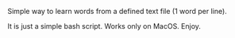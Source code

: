 Simple way to learn words from a defined text file (1 word per line). 

It is just a simple bash script. Works only on MacOS. Enjoy. 

